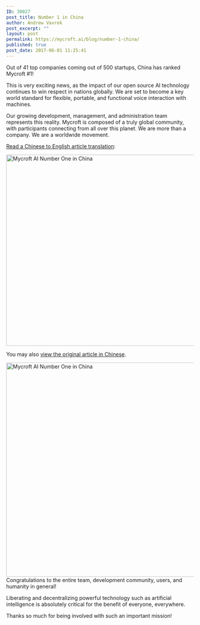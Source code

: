 ```yaml
---
ID: 30027
post_title: Number 1 in China
author: Andrew Vavrek
post_excerpt: ""
layout: post
permalink: https://mycroft.ai/blog/number-1-china/
published: true
post_date: 2017-06-01 11:25:41
---
```

Out of 41 top companies coming out of 500 startups, China has ranked Mycroft #1!

This is very exciting news, as the impact of our open source AI technology continues to win respect in nations globally. We are set to become a key world standard for flexible, portable, and functional voice interaction with machines.

Our growing development, management, and administration team represents this reality. Mycroft is composed of a truly global community, with participants connecting from all over this planet. We are more than a company. We are a worldwide movement.

<a href="https://translate.google.com/translate?sl=zh-CN&amp;tl=en&amp;js=y&amp;prev=_t&amp;hl=en&amp;ie=UTF-8&amp;u=http%3A%2F%2Fwww.weidu8.net%2Fwx%2F1011149626735871&amp;edit-text=">Read a Chinese to English article translation</a>:

<a href="https://translate.google.com/translate?hl=en&amp;sl=zh-CN&amp;tl=en&amp;u=http%3A%2F%2Fwww.weidu8.net%2Fwx%2F1011149626735871&amp;sandbox=1"><img class="aligncenter size-full wp-image-30050" src="https://mycroft.ai/wp-content/uploads/2017/06/mycroft_chinese_translation_screenshot-1.png" alt="Mycroft AI Number One in China" width="1024" height="514" /></a>

You may also <a href="http://www.weidu8.net/wx/1011149626735871">view the original article in Chinese</a>.

<a href="http://www.weidu8.net/wx/1011149626735871"><img class="aligncenter size-full wp-image-30051" src="https://mycroft.ai/wp-content/uploads/2017/06/mycroft_chinese_number_one_screenshot.png" alt="Mycroft AI Number One in China" width="1024" height="576" /></a>Congratulations to the entire team, development community, users, and humanity in general!

Liberating and decentralizing powerful technology such as artificial intelligence is absolutely critical for the benefit of everyone, everywhere.

Thanks so much for being involved with such an important mission!

&nbsp;